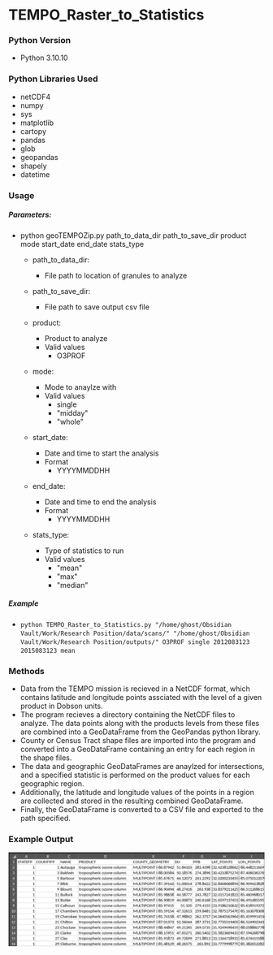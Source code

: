 # TEMPO_Raster_to_Statistics

### Python Version
- Python 3.10.10

### Python Libraries Used
- netCDF4
- numpy
- sys
- matplotlib
- cartopy
- pandas
- glob
- geopandas
- shapely
- datetime

### Usage 
##### Parameters:
- python geoTEMPOZip.py path_to_data_dir path_to_save_dir product mode start_date end_date stats_type
    - path_to_data_dir:
       - File path to location of granules to analyze

    - path_to_save_dir:
        - File path to save output csv file

    - product:
        - Product to analyze
        - Valid values
            - O3PROF

    - mode:
        - Mode to anaylze with
        - Valid values
           - single
           - "midday"
           - "whole"

   - start_date:
       - Date and time to start the analysis
       - Format
           - YYYYMMDDHH
   
   - end_date:
       - Date and time to end the analysis
       - Format
           - YYYYMMDDHH

   - stats_type:
       - Type of statistics to run
       - Valid values
           - "mean"
           - "max"
           - "median"

##### Example
- `python TEMPO_Raster_to_Statistics.py "/home/ghost/Obsidian Vault/Work/Research Position/data/scans/" "/home/ghost/Obsidian Vault/Work/Research Position/outputs/" O3PROF single 2012083123 2015083123 mean`

### Methods
- Data from the TEMPO mission is recieved in a NetCDF format, which contains latitude and longitude points assciated with the level of a given product in Dobson units.
- The program recieves a directory containing the NetCDF files to analyze.  The data points along with the products levels from these files are combined into a GeoDataFrame from the GeoPandas python library.
- County or Census Tract shape files are imported into the program and converted into a GeoDataFrame containing an entry for each region in the shape files.
- The data and geographic GeoDataFrames are anaylzed for intersections, and a specified statistic is performed on the product values for each geographic region.
- Additionally, the latitude and longitude values of the points in a region are collected and stored in the resulting combined GeoDataFrame.
- Finally, the GeoDataFrame is converted to a CSV file and exported to the path specified.


### Example Output
![Example output](https://github.com/mewoocat/TEMPO_Raster_to_Statistics/blob/main/output.png)
